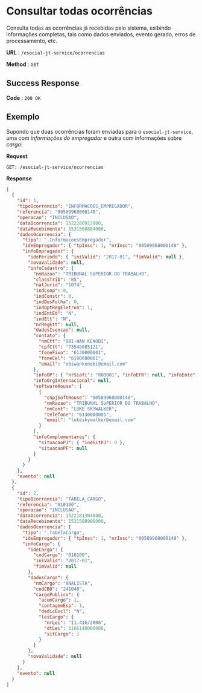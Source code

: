 # Consultar todas ocorrências

Consulta todas as ocorrências já recebidas pelo sistema, exibindo informações completas, tais como dados enviados, evento gerado, erros de processamento, etc.

**URL** : `/esocial-jt-service/ocorrencias`

**Method** : `GET`

## Success Response

**Code** : `200 OK`

## Exemplo

Supondo que duas ocorrências foram enviadas para o `esocial-jt-service`, uma com _informações do empregador_ e outra com informações sobre _cargo_:

**Request**

```
GET: /esocial-jt-service/ocorrencias
```

**Response**

```json
[
  {
    "id": 1,
    "tipoOcorrencia": "INFORMACOES_EMPREGADOR",
    "referencia": "00509968000148",
    "operacao": "INCLUSAO",
    "dataOcorrencia": 1522180917000,
    "dataRecebimento": 1531508884000,
    "dadosOcorrencia": {
      "tipo": ".InformacoesEmpregador",
      "ideEmpregador": { "tpInsc": 1, "nrInsc": "00509968000148" },
      "infoEmpregador": {
        "idePeriodo": { "iniValid": "2017-01", "fimValid": null },
        "novaValidade": null,
        "infoCadastro": {
          "nmRazao": "TRIBUNAL SUPERIOR DO TRABALHO",
          "classTrib": "85",
          "natJurid": "1074",
          "indCoop": 0,
          "indConstr": 0,
          "indDesFolha": 0,
          "indOptRegEletron": 1,
          "indEntEd": "N",
          "indEtt": "N",
          "nrRegEtt": null,
          "dadosIsencao": null,
          "contato": {
            "nmCtt": "OBI-WAN KENOBI",
            "cpfCtt": "73548085121",
            "foneFixo": "6130000001",
            "foneCel": "6190000001",
            "email": "obiwankenobi@email.com"
          },
          "infoOP": { "nrSiafi": "080001", "infoEFR": null, "infoEnte": null },
          "infoOrgInternacional": null,
          "softwareHouse": [
            {
              "cnpjSoftHouse": "00509968000148",
              "nmRazao": "TRIBUNAL SUPERIOR DO TRABALHO",
              "nmCont": "LUKE SKYWALKER",
              "telefone": "6130000001",
              "email": "lukeskywalker@email.com"
            }
          ],
          "infoComplementares": {
            "situacaoPJ": { "indSitPJ": 0 },
            "situacaoPF": null
          }
        }
      }
    },
    "evento": null
  },
  {
    "id": 2,
    "tipoOcorrencia": "TABELA_CARGO",
    "referencia": "010100",
    "operacao": "INCLUSAO",
    "dataOcorrencia": 1522181304000,
    "dataRecebimento": 1531508906000,
    "dadosOcorrencia": {
      "tipo": ".TabelaCargo",
      "ideEmpregador": { "tpInsc": 1, "nrInsc": "00509968000148" },
      "infoCargo": {
        "ideCargo": {
          "codCargo": "010100",
          "iniValid": "2017-01",
          "fimValid": null
        },
        "dadosCargo": {
          "nmCargo": "ANALISTA",
          "codCBO": "241040",
          "cargoPublico": {
            "acumCargo": 1,
            "contagemEsp": 1,
            "dedicExcl": "N",
            "leiCargo": {
              "nrLei": "11.416/2006",
              "dtLei": 1166148000000,
              "sitCargo": 1
            }
          }
        },
        "novaValidade": null
      }
    },
    "evento": null
  }
]
```
